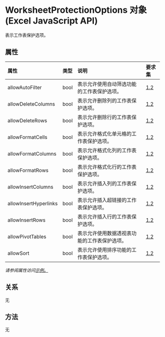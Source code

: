 # <a name="worksheetprotectionoptions-object-javascript-api-for-excel"></a>WorksheetProtectionOptions 对象 (Excel JavaScript API)

表示工作表保护选项。

## <a name="properties"></a>属性

| 属性       | 类型    |说明| 要求集|
|:---------------|:--------|:----------|:----|
|allowAutoFilter|bool|表示允许使用自动筛选功能的工作表保护选项。|[1.2](../requirement-sets/excel-api-requirement-sets.md)|
|allowDeleteColumns|bool|表示允许删除列的工作表保护选项。|[1.2](../requirement-sets/excel-api-requirement-sets.md)|
|allowDeleteRows|bool|表示允许删除行的工作表保护选项。|[1.2](../requirement-sets/excel-api-requirement-sets.md)|
|allowFormatCells|bool|表示允许格式化单元格的工作表保护选项。|[1.2](../requirement-sets/excel-api-requirement-sets.md)|
|allowFormatColumns|bool|表示允许格式化列的工作表保护选项。|[1.2](../requirement-sets/excel-api-requirement-sets.md)|
|allowFormatRows|bool|表示允许格式化行的工作表保护选项。|[1.2](../requirement-sets/excel-api-requirement-sets.md)|
|allowInsertColumns|bool|表示允许插入列的工作表保护选项。|[1.2](../requirement-sets/excel-api-requirement-sets.md)|
|allowInsertHyperlinks|bool|表示允许插入超链接的工作表保护选项。|[1.2](../requirement-sets/excel-api-requirement-sets.md)|
|allowInsertRows|bool|表示允许插入行的工作表保护选项。|[1.2](../requirement-sets/excel-api-requirement-sets.md)|
|allowPivotTables|bool|表示允许使用数据透视表功能的工作表保护选项。|[1.2](../requirement-sets/excel-api-requirement-sets.md)|
|allowSort|bool|表示允许使用排序功能的工作表保护选项。|[1.2](../requirement-sets/excel-api-requirement-sets.md)|

_请参阅属性访问[示例。](#property-access-examples)_

## <a name="relationships"></a>关系
无


## <a name="methods"></a>方法
无

